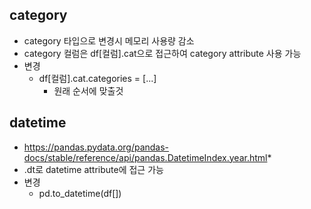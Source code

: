 ## category
* category 타입으로 변경시 메모리 사용량 감소
* category 컬럼은 df[컬럼].cat으로 접근하여 category attribute 사용 가능
* 변경
	* df[컬럼].cat.categories = [...]
		* 원래 순서에 맞출것
## datetime
* https://pandas.pydata.org/pandas-docs/stable/reference/api/pandas.DatetimeIndex.year.html*
* .dt로 datetime attribute에 접근 가능
* 변경
	* pd.to_datetime(df[])

